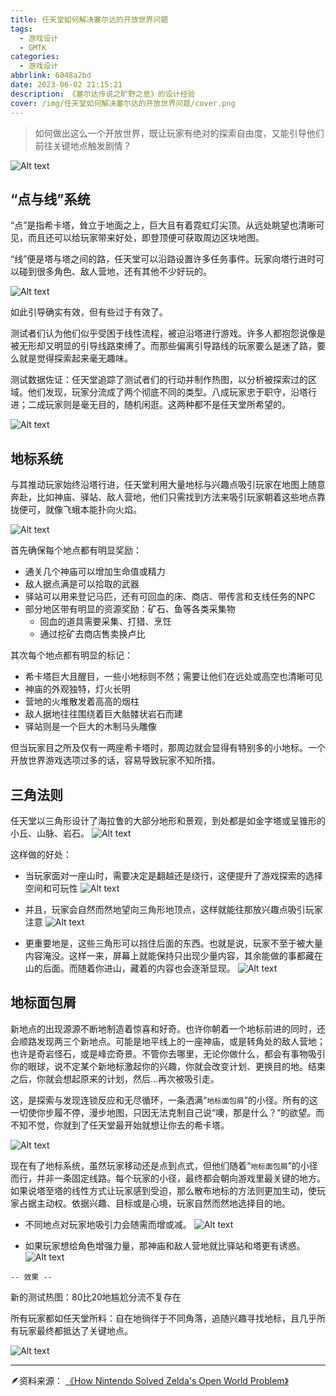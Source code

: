 ```yaml
---
title: 任天堂如何解决塞尔达的开放世界问题
tags:
  - 游戏设计
  - GMTK
categories:
  - 游戏设计
abbrlink: 6048a2bd
date: 2023-06-02 21:15:21
description: 《塞尔达传说之旷野之息》的设计经验
cover: /img/任天堂如何解决塞尔达的开放世界问题/cover.png
---
```




> 如何做出这么一个开放世界，既让玩家有绝对的探索自由度，又能引导他们前往关键地点触发剧情？

![Alt text](../img/%E4%BB%BB%E5%A4%A9%E5%A0%82%E5%A6%82%E4%BD%95%E8%A7%A3%E5%86%B3%E5%A1%9E%E5%B0%94%E8%BE%BE%E7%9A%84%E5%BC%80%E6%94%BE%E4%B8%96%E7%95%8C%E9%97%AE%E9%A2%98/1687224332681.png)


## “点与线”系统

“点”是指希卡塔，耸立于地面之上，巨大且有着霓虹灯尖顶。从远处眺望也清晰可见，而且还可以给玩家带来好处，即登顶便可获取周边区块地图。

“线”便是塔与塔之间的路，任天堂可以沿路设置许多任务事件。玩家向塔行进时可以碰到很多角色、敌人营地，还有其他不少好玩的。

![Alt text](../img/%E4%BB%BB%E5%A4%A9%E5%A0%82%E5%A6%82%E4%BD%95%E8%A7%A3%E5%86%B3%E5%A1%9E%E5%B0%94%E8%BE%BE%E7%9A%84%E5%BC%80%E6%94%BE%E4%B8%96%E7%95%8C%E9%97%AE%E9%A2%98/1687224726498.png)

如此引导确实有效，但有些过于有效了。

测试者们认为他们似乎受困于线性流程，被迫沿塔进行游戏。许多人都抱怨说像是被无形却又明显的引导线路束缚了。而那些偏离引导路线的玩家要么是迷了路，要么就是觉得探索起来毫无趣味。

测试数据佐证：任天堂追踪了测试者们的行动并制作热图，以分析被探索过的区域。他们发现，玩家分流成了两个彻底不同的类型。八成玩家忠于职守，沿塔行进；二成玩家则是毫无目的，随机闲逛。这两种都不是任天堂所希望的。

![Alt text](../img/%E4%BB%BB%E5%A4%A9%E5%A0%82%E5%A6%82%E4%BD%95%E8%A7%A3%E5%86%B3%E5%A1%9E%E5%B0%94%E8%BE%BE%E7%9A%84%E5%BC%80%E6%94%BE%E4%B8%96%E7%95%8C%E9%97%AE%E9%A2%98/1687225090507.png)


## 地标系统

与其推动玩家始终沿塔行进，任天堂利用大量地标与兴趣点吸引玩家在地图上随意奔赴，比如神庙、驿站、敌人营地，他们只需找到方法来吸引玩家朝着这些地点靠拢便可，就像飞蛾本能扑向火焰。

![Alt text](../img/%E4%BB%BB%E5%A4%A9%E5%A0%82%E5%A6%82%E4%BD%95%E8%A7%A3%E5%86%B3%E5%A1%9E%E5%B0%94%E8%BE%BE%E7%9A%84%E5%BC%80%E6%94%BE%E4%B8%96%E7%95%8C%E9%97%AE%E9%A2%98/1687225512576.png)

首先确保每个地点都有明显奖励：
- 通关几个神庙可以增加生命值或精力
- 敌人据点满是可以拾取的武器
- 驿站可以用来登记马匹，还有可回血的床、商店、带传言和支线任务的NPC
- 部分地区带有明显的资源奖励：矿石、鱼等各类采集物
  - 回血的道具需要采集、打猎、烹饪
  - 通过挖矿去商店售卖换卢比


其次每个地点都有明显的标记：
- 希卡塔巨大且醒目，一些小地标则不然；需要让他们在远处或高空也清晰可见
- 神庙的外观独特，灯火长明
- 营地的火堆散发着高高的烟柱
- 敌人据地往往围绕着巨大骷髅状岩石而建
- 驿站则是一个巨大的木制马头雕像

但当玩家目之所及仅有一两座希卡塔时，那周边就会显得有特别多的小地标。一个开放世界游戏选项过多的话，容易导致玩家不知所措。

## 三角法则

任天堂以三角形设计了海拉鲁的大部分地形和景观，到处都是如金字塔或呈锥形的小丘、山脉、岩石。
![Alt text](../img/%E4%BB%BB%E5%A4%A9%E5%A0%82%E5%A6%82%E4%BD%95%E8%A7%A3%E5%86%B3%E5%A1%9E%E5%B0%94%E8%BE%BE%E7%9A%84%E5%BC%80%E6%94%BE%E4%B8%96%E7%95%8C%E9%97%AE%E9%A2%98/1687226503322.png)


这样做的好处：
- 当玩家面对一座山时，需要决定是翻越还是绕行，这便提升了游戏探索的选择空间和可玩性
![Alt text](../img/%E4%BB%BB%E5%A4%A9%E5%A0%82%E5%A6%82%E4%BD%95%E8%A7%A3%E5%86%B3%E5%A1%9E%E5%B0%94%E8%BE%BE%E7%9A%84%E5%BC%80%E6%94%BE%E4%B8%96%E7%95%8C%E9%97%AE%E9%A2%98/1687226778491.png)


- 并且，玩家会自然而然地望向三角形地顶点，这样就能往那放兴趣点吸引玩家注意
![Alt text](../img/%E4%BB%BB%E5%A4%A9%E5%A0%82%E5%A6%82%E4%BD%95%E8%A7%A3%E5%86%B3%E5%A1%9E%E5%B0%94%E8%BE%BE%E7%9A%84%E5%BC%80%E6%94%BE%E4%B8%96%E7%95%8C%E9%97%AE%E9%A2%98/1687227641243.png)

- 更重要地是，这些三角形可以挡住后面的东西。也就是说，玩家不至于被大量内容淹没。这样一来，屏幕上就能保持只出现少量内容，其余能做的事都藏在山的后面。而随着你进山，藏着的内容也会逐渐显现。
![Alt text](../img/%E4%BB%BB%E5%A4%A9%E5%A0%82%E5%A6%82%E4%BD%95%E8%A7%A3%E5%86%B3%E5%A1%9E%E5%B0%94%E8%BE%BE%E7%9A%84%E5%BC%80%E6%94%BE%E4%B8%96%E7%95%8C%E9%97%AE%E9%A2%98/1687227748307.png)


## 地标面包屑

新地点的出现源源不断地制造着惊喜和好奇。也许你朝着一个地标前进的同时，还会顺路发现两三个新地点。可能是地平线上的一座神庙，或是转角处的敌人营地；也许是奇岩怪石，或是峰峦奇景。不管你去哪里，无论你做什么，都会有事物吸引你的眼球，说不定某个新地标激起你的兴趣，你就会改变计划、更换目的地。结束之后，你就会想起原来的计划，然后...再次被吸引走。

这，是探索与发现连锁反应和无尽循环，一条洒满“`地标面包屑`”的小径。所有的这一切使你步履不停，漫步地图，只因无法克制自己说“噢，那是什么？”的欲望。而不知不觉，你就到了任天堂最开始就想让你去的希卡塔。

![Alt text](../img/%E4%BB%BB%E5%A4%A9%E5%A0%82%E5%A6%82%E4%BD%95%E8%A7%A3%E5%86%B3%E5%A1%9E%E5%B0%94%E8%BE%BE%E7%9A%84%E5%BC%80%E6%94%BE%E4%B8%96%E7%95%8C%E9%97%AE%E9%A2%98/1687228596617.png)

现在有了地标系统，虽然玩家移动还是点到点式，但他们随着“`地标面包屑`”的小径而行，并非一条固定线路。每个玩家的小径，最终都会朝向游戏里最关键的地方。如果说塔至塔的线性方式让玩家感到受迫，那么散布地标的方法则更加生动，使玩家占据主动权。依据兴趣、目标或是心境，玩家自然而然地选择目的地。

- 不同地点对玩家地吸引力会随需而增或减。
![Alt text](../img/%E4%BB%BB%E5%A4%A9%E5%A0%82%E5%A6%82%E4%BD%95%E8%A7%A3%E5%86%B3%E5%A1%9E%E5%B0%94%E8%BE%BE%E7%9A%84%E5%BC%80%E6%94%BE%E4%B8%96%E7%95%8C%E9%97%AE%E9%A2%98/1687228946823.png)

- 如果玩家想给角色增强力量，那神庙和敌人营地就比驿站和塔更有诱惑。
![Alt text](../img/%E4%BB%BB%E5%A4%A9%E5%A0%82%E5%A6%82%E4%BD%95%E8%A7%A3%E5%86%B3%E5%A1%9E%E5%B0%94%E8%BE%BE%E7%9A%84%E5%BC%80%E6%94%BE%E4%B8%96%E7%95%8C%E9%97%AE%E9%A2%98/1687229347015.png)


`-- 效果 --`

新的测试热图：80比20地尴尬分流不复存在

所有玩家都如任天堂所料：自在地徜徉于不同角落，追随兴趣寻找地标，且几乎所有玩家最终都抵达了关键地点。

![Alt text](../img/%E4%BB%BB%E5%A4%A9%E5%A0%82%E5%A6%82%E4%BD%95%E8%A7%A3%E5%86%B3%E5%A1%9E%E5%B0%94%E8%BE%BE%E7%9A%84%E5%BC%80%E6%94%BE%E4%B8%96%E7%95%8C%E9%97%AE%E9%A2%98/1687229458798.png)


---

🪶资料来源：
[《How Nintendo Solved Zelda's Open World Problem》](https://www.youtube.com/watch?v=CZzcVs8tNfE)